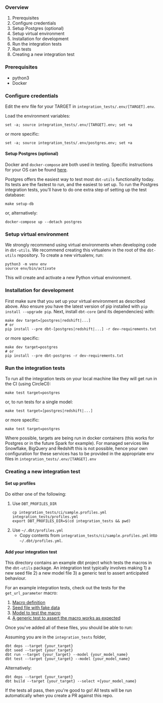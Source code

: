 ### Overview
1. Prerequisites
1. Configure credentials
1. Setup Postgres (optional)
1. Setup virtual environment
1. Installation for development
1. Run the integration tests
1. Run tests
1. Creating a new integration test

### Prerequisites
- python3
- Docker

### Configure credentials
Edit the env file for your TARGET in `integration_tests/.env/[TARGET].env`.

Load the environment variables:
```shell
set -a; source integration_tests/.env/[TARGET].env; set +a
```

or more specific:
```shell
set -a; source integration_tests/.env/postgres.env; set +a
```

#### Setup Postgres (optional)

Docker and `docker-compose` are both used in testing. Specific instructions for your OS can be found [here](https://docs.docker.com/get-docker/).

Postgres offers the easiest way to test most `dbt-utils` functionality today. Its tests are the fastest to run, and the easiest to set up. To run the Postgres integration tests, you'll have to do one extra step of setting up the test database:

```shell
make setup-db
```
or, alternatively:
```shell
docker-compose up --detach postgres
```

### Setup virtual environment

We strongly recommend using virtual environments when developing code in `dbt-utils`. We recommend creating this virtualenv
in the root of the `dbt-utils` repository. To create a new virtualenv, run:
```shell
python3 -m venv env
source env/bin/activate
```

This will create and activate a new Python virtual environment.

### Installation for development

First make sure that you set up your virtual environment as described above.  Also ensure you have the latest version of pip installed with `pip install --upgrade pip`. Next, install `dbt-core` (and its dependencies) with:

```shell
make dev target=[postgres|redshift|...]
# or
pip install --pre dbt-[postgres|redshift|...] -r dev-requirements.txt
```

or more specific:

```shell
make dev target=postgres
# or
pip install --pre dbt-postgres -r dev-requirements.txt
```

### Run the integration tests

To run all the integration tests on your local machine like they will get run in the CI (using CircleCI):

```shell
make test target=postgres
```

or, to run tests for a single model:
```shell
make test target=[postgres|redshift|...]
```

or more specific:

```shell
make test target=postgres
```

Where possible, targets are being run in docker containers (this works for Postgres or in the future Spark for example). For managed services like Snowflake, BigQuery and Redshift this is not possible, hence your own configuration for these services has to be provided in the appropriate env files in `integration_tests/.env/[TARGET].env`

### Creating a new integration test

#### Set up profiles
Do either one of the following:
1. Use `DBT_PROFILES_DIR`
    ```shell
    cp integration_tests/ci/sample.profiles.yml integration_tests/profiles.yml
    export DBT_PROFILES_DIR=$(cd integration_tests && pwd)
    ```
2. Use `~/.dbt/profiles.yml`
    - Copy contents from `integration_tests/ci/sample.profiles.yml` into `~/.dbt/profiles.yml`.

#### Add your integration test
This directory contains an example dbt project which tests the macros in the `dbt-utils` package. An integration test typically involves making 1) a new seed file 2) a new model file 3) a generic test to assert anticipated behaviour.

For an example integration tests, check out the tests for the `get_url_parameter` macro:

1. [Macro definition](https://github.com/dbt-labs/dbt-utils/blob/main/macros/web/get_url_parameter.sql)
2. [Seed file with fake data](https://github.com/dbt-labs/dbt-utils/blob/main/integration_tests/data/web/data_urls.csv)
3. [Model to test the macro](https://github.com/dbt-labs/dbt-utils/blob/main/integration_tests/models/web/test_urls.sql)
4. [A generic test to assert the macro works as expected](https://github.com/dbt-labs/dbt-utils/blob/main/integration_tests/models/web/schema.yml)

Once you've added all of these files, you should be able to run:

Assuming you are in the `integration_tests` folder,
```shell
dbt deps --target {your_target}
dbt seed --target {your_target}
dbt run --target {your_target} --model {your_model_name}
dbt test --target {your_target} --model {your_model_name}
```

Alternatively:
```shell
dbt deps --target {your_target}
dbt build --target {your_target} --select +{your_model_name}
```

If the tests all pass, then you're good to go! All tests will be run automatically when you create a PR against this repo.